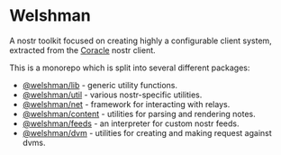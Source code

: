 # Welshman

A nostr toolkit focused on creating highly a configurable client system, extracted from the [Coracle](https://github.com/coracle-social/coracle) nostr client.

This is a monorepo which is split into several different packages:

- [@welshman/lib](./packages/lib) - generic utility functions.
- [@welshman/util](./packages/util) - various nostr-specific utilities.
- [@welshman/net](./packages/net) - framework for interacting with relays.
- [@welshman/content](./packages/content) - utilities for parsing and rendering notes.
- [@welshman/feeds](./packages/feeds) - an interpreter for custom nostr feeds.
- [@welshman/dvm](./packages/dvm) - utilities for creating and making request against dvms.
